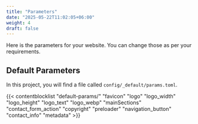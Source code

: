 ```yaml
---
title: "Parameters"
date: "2025-05-22T11:02:05+06:00"
weight: 4
draft: false
---
```


Here is the parameters for your website. You can change those as per your requirements.

## Default Parameters

In this project, you will find a file called `config/_default/params.toml`.

{{< contentblocklist "default-params/" "favicon" "logo" "logo_width" "logo_height" "logo_text" "logo_webp" "mainSections" "contact_form_action" "copyright" "preloader" "navigation_button" "contact_info" "metadata" >}}
